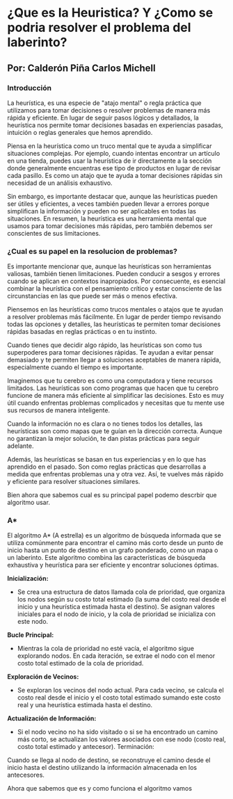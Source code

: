 # ¿Que es la Heuristica? Y ¿Como se  podria resolver el problema del laberinto?

## Por: Calderón Piña Carlos Michell

### Introducción

La heurística, es una especie de "atajo mental" o regla práctica que utilizamos para tomar decisiones o resolver problemas de manera más rápida y eficiente. En lugar de seguir pasos lógicos y detallados, la heurística nos permite tomar decisiones basadas en experiencias pasadas, intuición o reglas generales que hemos aprendido.

Piensa en la heurística como un truco mental que te ayuda a simplificar situaciones complejas. Por ejemplo, cuando intentas encontrar un artículo en una tienda, puedes usar la heurística de ir directamente a la sección donde generalmente encuentras ese tipo de productos en lugar de revisar cada pasillo. Es como un atajo que te ayuda a tomar decisiones rápidas sin necesidad de un análisis exhaustivo.

Sin embargo, es importante destacar que, aunque las heurísticas pueden ser útiles y eficientes, a veces también pueden llevar a errores porque simplifican la información y pueden no ser aplicables en todas las situaciones. En resumen, la heurística es una herramienta mental que usamos para tomar decisiones más rápidas, pero también debemos ser conscientes de sus limitaciones.

### ¿Cual es su papel en la resolucion de problemas?

Es importante mencionar que, aunque las heurísticas son herramientas valiosas, también tienen limitaciones. Pueden conducir a sesgos y errores cuando se aplican en contextos inapropiados. Por consecuente, es esencial combinar la heurística con el pensamiento crítico y estar consciente de las circunstancias en las que puede ser más o menos efectiva.

Piensemos en las heurísticas como trucos mentales o atajos que te ayudan a resolver problemas más fácilmente. En lugar de perder tiempo revisando todas las opciones y detalles, las heurísticas te permiten tomar decisiones rápidas basadas en reglas prácticas o en tu instinto.

Cuando tienes que decidir algo rápido, las heurísticas son como tus superpoderes para tomar decisiones rápidas. Te ayudan a evitar pensar demasiado y te permiten llegar a soluciones aceptables de manera rápida, especialmente cuando el tiempo es importante.

Imaginemos que tu cerebro es como una computadora y tiene recursos limitados. Las heurísticas son como programas que hacen que tu cerebro funcione de manera más eficiente al simplificar las decisiones. Esto es muy útil cuando enfrentas problemas complicados y necesitas que tu mente use sus recursos de manera inteligente.

Cuando la información no es clara o no tienes todos los detalles, las heurísticas son como mapas que te guían en la dirección correcta. Aunque no garantizan la mejor solución, te dan pistas prácticas para seguir adelante.

Además, las heurísticas se basan en tus experiencias y en lo que has aprendido en el pasado. Son como reglas prácticas que desarrollas a medida que enfrentas problemas una y otra vez. Así, te vuelves más rápido y eficiente para resolver situaciones similares.

Bien ahora que sabemos cual es su principal papel podemo descrbir que algoritmo usar. 

### A*

El algoritmo A* (A estrella) es un algoritmo de búsqueda informada que se utiliza comúnmente para encontrar el camino más corto desde un punto de inicio hasta un punto de destino en un grafo ponderado, como un mapa o un laberinto. Este algoritmo combina las características de búsqueda exhaustiva y heurística para ser eficiente y encontrar soluciones óptimas.

__Inicialización:__

* Se crea una estructura de datos llamada cola de prioridad, que organiza los nodos según su costo total estimado (la suma del costo real desde el inicio y una heurística estimada hasta el destino).
Se asignan valores iniciales para el nodo de inicio, y la cola de prioridad se inicializa con este nodo.

__Bucle Principal:__

* Mientras la cola de prioridad no esté vacía, el algoritmo sigue explorando nodos.
En cada iteración, se extrae el nodo con el menor costo total estimado de la cola de prioridad.

__Exploración de Vecinos:__

* Se exploran los vecinos del nodo actual. Para cada vecino, se calcula el costo real desde el inicio y el costo total estimado sumando este costo real y una heurística estimada hasta el destino.

__Actualización de Información:__

* Si el nodo vecino no ha sido visitado o si se ha encontrado un camino más corto, se actualizan los valores asociados con ese nodo (costo real, costo total estimado y antecesor).
Terminación:

Cuando se llega al nodo de destino, se reconstruye el camino desde el inicio hasta el destino utilizando la información almacenada en los antecesores.

Ahora que sabemos que es y como funciona el algoritmo vamos 

